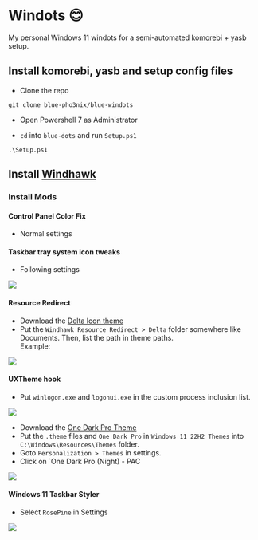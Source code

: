 # Windots 😊
My personal Windows 11 windots for a semi-automated [komorebi](https://github.com/LGUG2Z/komorebi) + [yasb](https://github.com/amnweb/yasb) setup.
## Install komorebi, yasb and setup config files
- Clone the repo
```
git clone blue-pho3nix/blue-windots
```
- Open Powershell 7 as Administrator

- `cd` into `blue-dots` and run `Setup.ps1`
```
.\Setup.ps1
```

## Install [Windhawk](https://windhawk.net/)
### Install Mods
#### Control Panel Color Fix
- Normal settings

#### Taskbar tray system icon tweaks
- Following settings

![](https://github.com/user-attachments/assets/838cb6d0-16d8-4bf6-b915-a93b08823970)

#### Resource Redirect
- Download the [Delta Icon theme](https://www.deviantart.com/niivu/art/DELTA-for-Windows-11-1250579496)
- Put the `Windhawk Resource Redirect > Delta` folder somewhere like Documents. Then, list the path in theme paths.
<br> Example:

![](https://github.com/user-attachments/assets/7d2db809-dad4-41a5-93eb-c77b3f70d930)

#### UXTheme hook
- Put `winlogon.exe` and `logonui.exe` in the custom process inclusion list.

![](https://github.com/user-attachments/assets/5a86b125-9009-4780-bde0-cfd271ea937c)

- Download the [One Dark Pro Theme](https://www.deviantart.com/niivu/art/One-Dark-Pro-for-Windows-11-930312689)
- Put the `.theme` files and `One Dark Pro` in `Windows 11 22H2 Themes` into `C:\Windows\Resources\Themes` folder.
- Goto `Personalization > Themes` in settings.
- Click on `One Dark Pro (Night) - PAC

![](https://github.com/user-attachments/assets/c07ed3c6-b1a0-4729-ab6f-b0442f4fe31d)

#### Windows 11 Taskbar Styler
- Select `RosePine` in Settings

![](https://github.com/user-attachments/assets/fa320a04-5b3d-4cba-bfb7-dc299757411f)
